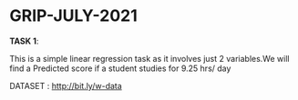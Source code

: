 # GRIP-JULY-2021
**TASK 1**:

This is a simple linear regression task as it involves just 2 variables.We will find a Predicted score if a student studies for 9.25 hrs/ day

DATASET : http://bit.ly/w-data
